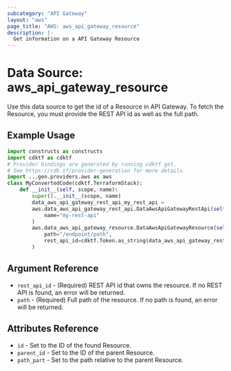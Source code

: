 ```yaml
---
subcategory: "API Gateway"
layout: "aws"
page_title: "AWS: aws_api_gateway_resource"
description: |-
  Get information on a API Gateway Resource
---
```


# Data Source: aws_api_gateway_resource

Use this data source to get the id of a Resource in API Gateway.
To fetch the Resource, you must provide the REST API id as well as the full path.  

## Example Usage

```python
import constructs as constructs
import cdktf as cdktf
# Provider bindings are generated by running cdktf get.
# See https://cdk.tf/provider-generation for more details.
import ...gen.providers.aws as aws
class MyConvertedCode(cdktf.TerraformStack):
    def __init__(self, scope, name):
        super().__init__(scope, name)
        data_aws_api_gateway_rest_api_my_rest_api =
        aws.data_aws_api_gateway_rest_api.DataAwsApiGatewayRestApi(self, "my_rest_api",
            name="my-rest-api"
        )
        aws.data_aws_api_gateway_resource.DataAwsApiGatewayResource(self, "my_resource",
            path="/endpoint/path",
            rest_api_id=cdktf.Token.as_string(data_aws_api_gateway_rest_api_my_rest_api.id)
        )
```

## Argument Reference

* `rest_api_id` - (Required) REST API id that owns the resource. If no REST API is found, an error will be returned.
* `path` - (Required) Full path of the resource.  If no path is found, an error will be returned.

## Attributes Reference

* `id` - Set to the ID of the found Resource.
* `parent_id` - Set to the ID of the parent Resource.
* `path_part` - Set to the path relative to the parent Resource.

<!-- cache-key: cdktf-0.17.0-pre.15 input-a0c01a23f82d246ae698467d54cf930fdfb4a41a64c51e2769a84ae6517b14ae -->